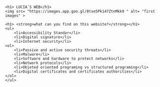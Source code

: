 <html>
    <head>
        <meta charset="utf-8">
        <title> LUCIA´S WEB</title>
		<style>
		#LUCIA´S WEB{
		      background-color: "#FF0080";
		}
		#what can you find on this website?{
		      background-color: "E61980";
		}
	</style>
    </head>
    <body>
	 

    <h1> LUCIA´S WEB</h1>
    <img src= "https://images.app.goo.gl/8txe5Pk147ZtnMkk9 " alt= "first images" >

    <h1> <strong>what can you find on this website?</strong></h1>
	<ul>
	    <li>Accessibility Standar</li>
		<li>Digital signature</li>
		<li>Internet security</li>
	<ol>
	    <li>Passive and active security threats</li>
		<li>Malware</li>
		<li>Software and hardware to protect networks</li>
		<li>Network protocols</li>
		<li>Objeted oriented programing vs structured programing</li>
		<li>Digital certificates and certificates authorities</li>
	</ol>
	</ul>
	
<html>
    <head>
        <meta charset="utf-8">
        <title> ACCESIBILITY STANDARS </title>
		<style>
		   
		h1 {
		    color: rgb(254, 65, 100);
		}
		h2 {
		    color: rgb(255, 128, 128);
		}
		p {
		   color: rgb(118, 60, 40);
		}
  
            
	    </style>
    </head>
    <body>

    <h1> ACCESIBILITY STANDARS </h1>

    <h2><strong>EXPLANATION:</strong></h2>

      <p>Accessibility is an issue treated and considered prominently in both national 
      and international levels. This led to the creation of a number of resources to specify 
      the characteristics which must meet the content available through Internet Web technologies, 
      Intranets and other computer networks, so that they may be used by most people, including persons with disabilities
      and elderly persons, independently or through the technical aids pertinentes
      .</P>
    <h3><em>W3C Web Content Accessibility Guidelines</em></h3>

    <p> The World Wide Web Consortium (W3C) published the original set of Web Content Accessibility Guidelines (WCAG 1.0) in 1998. 
	An updated version, WCAG 2.0, was published in 2008, and includes 62 success criteria, organized under four general principles:<br>
     <ul>
    <il><strong>Perceivable</strong> – Information and user interface components must be presentable to users in ways they can perceive.</il><br>
    <il><strong>Operable</strong>– User interface components and navigation must be operable.</il><br>
	<il><strong>Understandable</strong> – Information and the operation of user interface must be understandable.</il><br>
	<il><strong>Robust</strong> – Content must be robust enough that it can be interpreted reliably by a wide variety of user agents, 
	including assistive technologies.</il><br>
     
	
	<h4><em>What is WCAG?</em></h3><br>
	
	<P1>The Web Content Accessibility Guidelines (WCAG) is an internationally recognised standard created by the World Wide Web Consortium (W3C).<br>
	The purpose of the WCAG standard is to define how to “… make Web content more accessible to people with disabilities. Accessibility involves a wide range 
	of disabilities, including visual, auditory, physical, speech, cognitive, language, learning, and neurological disabilities. Although these guidelines
	cover a wide range of issues, they are not able to address the needs of people with all types, degrees, and combinations of disability. 
	These guidelines also make Web content more usable by older
	individuals with changing abilities due to aging and often improve usability for users in general.”<br>
	<strong>Which WCAG applies to my mainstream organisation?</strong><br>
	There are currently two supported versions of the web accessibility standard – WCAG 2.0 and WCAG 2.1. As such, it can be confusing to determine which one
	your mainstream organisation should consider.
    The choice between WCAG 2.0 and 2.1 will largely come down to an organisation’s policy position, time and budget. 
    Given that WCAG 2.1 contains everything in WCAG 2.0 plus some extra guidance for users of mobile devices,
    a good default position is to implement WCAG 
    2.1 knowing that you have covered all the requirements for both desktop and mobile web accessibility.<br>
	<br>
	<strong>Overview</strong><br>
	Regardless of whether you choose to implement WCAG 2.0 or 2.1, 
	the good news is that both guidelines use the same terminology. The guidelines are separated into the following parts:<br>
	<ol>
	<il><strong>Design principles:</strong> The four overarching principles of accessible website development.</il>
    <il><strong>Guidelines:</strong> short statements providing guidance on what should be considered by designers and developers to make a website accessible.</il>
    <il><strong>Success Criteria:</strong> Specific technical requirements to ensure that a website is compliant with the standard.</il>
	<strong>Guidelines:</strong><br>
 Sitting underneath the four POUR principles are a series of guidelines.<br>
 For WCAG 2.0 there are twelve guidelines. For WCAG 2.1 there is one additional guideline taking the total to thirteen.</p1>
 
 <h5><em>Web Accessibility Initiative (WAI)</em></h5> 
 <p1>The W3C Web Accessibility Initiative (WAI) brings together people from industry, 
 disability organizations, government, and research labs from around the 
 world to develop guidelines and resources to help make the Web accessible to people with auditory, 
 cognitive, neurological, physical, speech, and visual disabilities<br>
 <strong>WAI's coverage of web accessibility includes:</strong><br>
 <ol>
 <il>"web content" - websites and web applications</il>
 <il>authoring tools, such as content management systems (CMS) and blog software</il>
 <il>browsers and other "user agents"</il>
 <il>WAI-ARIA specification for accessible rich Internet applications</il>
 </p1>
	
   
  
    </body>
</html>
